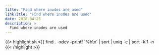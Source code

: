 ```yaml
---
title: "Find where inodes are used"
linkTitle: "Find where inodes are used"
date: 2018-04-25
description: >
  Find where inodes are used
---
```


{{< highlight sh >}}
find . -xdev -printf '%h\n' | sort | uniq -c | sort -k 1 -n
{{< /highlight >}}

